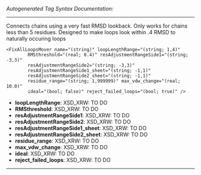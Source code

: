 _Autogenerated Tag Syntax Documentation:_

---
Connects chains using a very fast RMSD lookback. Only works for chains less than 5 residues. Designed to make loops look within .4 RMSD to naturally occuring loops

```
<FixAllLoopsMover name="(string)" loopLengthRange="(string; 1,4)"
        RMSthreshold="(real; 0.4)" resAdjustmentRangeSide1="(string; -3,3)"
        resAdjustmentRangeSide2="(string; -3,3)"
        resAdjustmentRangeSide1_sheet="(string; -1,1)"
        resAdjustmentRangeSide2_sheet="(string; -1,1)"
        residue_range="(string; 1,999999)" max_vdw_change="(real; 10.0)"
        ideal="(bool; false)" reject_failed_loops="(bool; true)" />
```

-   **loopLengthRange**: XSD_XRW: TO DO
-   **RMSthreshold**: XSD_XRW: TO DO
-   **resAdjustmentRangeSide1**: XSD_XRW: TO DO
-   **resAdjustmentRangeSide2**: XSD_XRW: TO DO
-   **resAdjustmentRangeSide1_sheet**: XSD_XRW: TO DO
-   **resAdjustmentRangeSide2_sheet**: XSD_XRW: TO DO
-   **residue_range**: XSD_XRW: TO DO
-   **max_vdw_change**: XSD_XRW: TO DO
-   **ideal**: XSD_XRW: TO DO
-   **reject_failed_loops**: XSD_XRW: TO DO

---
